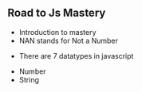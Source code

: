## Road to Js Mastery

- Introduction to mastery
- NAN stands for Not a Number

* There are 7 datatypes in javascript

- Number
- String
